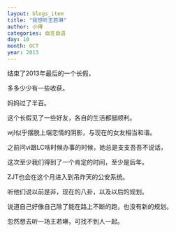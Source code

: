 ```yaml
---
layout: blogs_item
title: "我想听王若琳"
author: 小傅
categories: 自言自语
day: 10
month: OCT
year: 2013
---
```



结束了2013年最后的一个长假，

多多少少有一些收获。

妈妈过了半百。

 
这个长假见了一些好友，各自的生活都挺顺利。

wjl似乎摆脱上端恋情的阴影，与现在的女友相当和谐。

之前问vi跟LC啥时候办事的时候，她总是支支吾吾不说话，

这次至少我们得到了一个肯定的时间，至少是后年。

ZJT也会在这个月进入到吊炸天的公安系统。

<!--more--> 
 
听他们说以前是非，现在的八卦，以及以后的规划。

说道自己好像自己除了能在路上不断的跑，也没有新的规划。

忽然想去听一场王若琳，可找不到人一起。